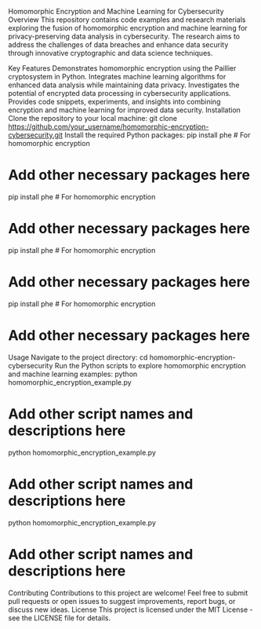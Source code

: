 Homomorphic Encryption and Machine Learning for Cybersecurity
Overview
This repository contains code examples and research materials exploring the fusion of homomorphic encryption and machine learning for privacy-preserving data analysis in cybersecurity. The research aims to address the challenges of data breaches and enhance data security through innovative cryptographic and data science techniques.

Key Features
Demonstrates homomorphic encryption using the Paillier cryptosystem in Python.
Integrates machine learning algorithms for enhanced data analysis while maintaining data privacy.
Investigates the potential of encrypted data processing in cybersecurity applications.
Provides code snippets, experiments, and insights into combining encryption and machine learning for improved data security.
Installation
Clone the repository to your local machine:
git clone https://github.com/your_username/homomorphic-encryption-cybersecurity.git
Install the required Python packages:
pip install phe  # For homomorphic encryption
# Add other necessary packages here
pip install phe  # For homomorphic encryption
# Add other necessary packages here
pip install phe  # For homomorphic encryption
# Add other necessary packages here
pip install phe  # For homomorphic encryption
# Add other necessary packages here
Usage
Navigate to the project directory:
cd homomorphic-encryption-cybersecurity
Run the Python scripts to explore homomorphic encryption and machine learning examples:
python homomorphic_encryption_example.py
# Add other script names and descriptions here
python homomorphic_encryption_example.py
# Add other script names and descriptions here
python homomorphic_encryption_example.py
# Add other script names and descriptions here
Contributing
Contributions to this project are welcome! Feel free to submit pull requests or open issues to suggest improvements, report bugs, or discuss new ideas.
License
This project is licensed under the MIT License - see the LICENSE file for details.
